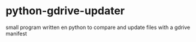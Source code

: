 # python-gdrive-updater
small program written en python to compare and update files with a gdrive manifest
